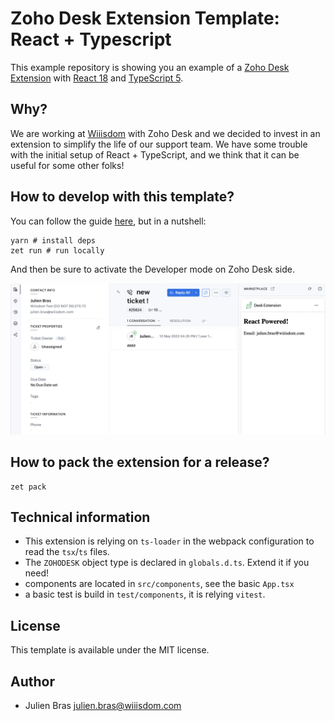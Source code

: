 # Zoho Desk Extension Template: React + Typescript

This example repository is showing you an example of a [Zoho Desk Extension](https://www.zoho.com/desk/extensions/guide/introduction.html) with [React 18](https://react.dev) and [TypeScript 5](https://www.typescriptlang.org).

## Why?

We are working at [Wiiisdom](https://wiiisdom.com) with Zoho Desk and we decided to invest in an extension to simplify the life of our support team. We have some trouble with the initial setup of React + TypeScript, and we think that it can be useful for some other folks!

## How to develop with this template?

You can follow the guide [here](https://www.zoho.com/desk/extensions/guide/test-extension.html), but in a nutshell:

```
yarn # install deps
zet run # run locally
```

And then be sure to activate the Developer mode on Zoho Desk side.

![screenshot](./screenshot.png)

## How to pack the extension for a release?

```
zet pack
```

## Technical information

- This extension is relying on `ts-loader` in the webpack configuration to read the `tsx`/`ts` files.
- The `ZOHODESK` object type is declared in `globals.d.ts`. Extend it if you need!
- components are located in `src/components`, see the basic `App.tsx`
- a basic test is build in `test/components`, it is relying `vitest`.

## License

This template is available under the MIT license.

## Author

- Julien Bras <julien.bras@wiiisdom.com>
